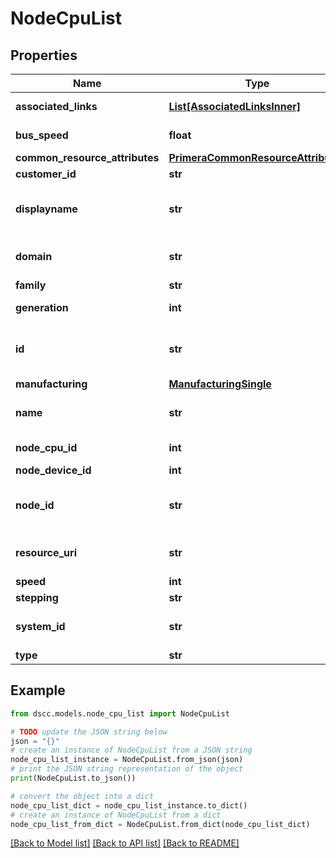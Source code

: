 # NodeCpuList


## Properties

Name | Type | Description | Notes
------------ | ------------- | ------------- | -------------
**associated_links** | [**List[AssociatedLinksInner]**](AssociatedLinksInner.md) | Associated Links Details | [optional] 
**bus_speed** | **float** | Bus speed in Mhz | [optional] 
**common_resource_attributes** | [**PrimeraCommonResourceAttributes**](PrimeraCommonResourceAttributes.md) |  | [optional] 
**customer_id** | **str** | customerId | [optional] 
**displayname** | **str** | Name to be used for display purposes | [optional] 
**domain** | **str** | Domain that the resource belongs to | [optional] 
**family** | **str** | Family | [optional] 
**generation** | **int** | generation &#x60;Filter, Sort&#x60; | [optional] 
**id** | **str** | Unique Identifier of the resource &#x60;Filter&#x60; | [optional] 
**manufacturing** | [**ManufacturingSingle**](ManufacturingSingle.md) |  | [optional] 
**name** | **str** | Name of the resource. &#x60;Filter, Sort&#x60; | [optional] 
**node_cpu_id** | **int** | Numeric ID of the resource | [optional] 
**node_device_id** | **int** | ID of the node | [optional] 
**node_id** | **str** | Unique Identifier of the node. &#x60;Filter, Sort&#x60; | [optional] 
**resource_uri** | **str** | resourceUri for detailed node cpu object | [optional] 
**speed** | **int** | Speed in Mhz | [optional] 
**stepping** | **str** | Stepping level | [optional] 
**system_id** | **str** | systemId/Serial Number  of the array. | [optional] 
**type** | **str** | type | [optional] 

## Example

```python
from dscc.models.node_cpu_list import NodeCpuList

# TODO update the JSON string below
json = "{}"
# create an instance of NodeCpuList from a JSON string
node_cpu_list_instance = NodeCpuList.from_json(json)
# print the JSON string representation of the object
print(NodeCpuList.to_json())

# convert the object into a dict
node_cpu_list_dict = node_cpu_list_instance.to_dict()
# create an instance of NodeCpuList from a dict
node_cpu_list_from_dict = NodeCpuList.from_dict(node_cpu_list_dict)
```
[[Back to Model list]](../README.md#documentation-for-models) [[Back to API list]](../README.md#documentation-for-api-endpoints) [[Back to README]](../README.md)


